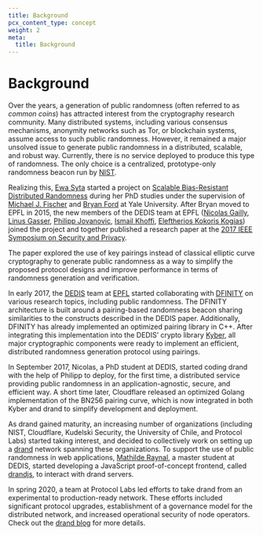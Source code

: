 ```yaml
---
title: Background
pcx_content_type: concept
weight: 2
meta:
  title: Background
---
```


# Background

Over the years, a generation of public randomness (often referred to as _common coins_) has attracted interest from the cryptography research community. Many distributed systems, including various consensus mechanisms, anonymity networks such as Tor, or blockchain systems, assume access to such public randomness. However, it remained a major unsolved issue to generate public randomness in a distributed, scalable, and robust way. Currently, there is no service deployed to produce this type of randomness. The only choice is a centralized, prototype-only randomness beacon run by [NIST](https://www.nist.gov/).

Realizing this, [Ewa Syta](http://ewa.syta.us/) started a project on [Scalable Bias-Resistant Distributed Randomness](https://eprint.iacr.org/2016/1067) during her PhD studies under the supervision of [Michael J. Fischer](http://www.cs.yale.edu/homes/fischer/) and [Bryan Ford](https://bford.info/) at Yale University. After Bryan moved to EPFL in 2015, the new members of the DEDIS team at EPFL ([Nicolas Gailly](https://github.com/nikkolasg/), [Linus Gasser](https://people.epfl.ch/linus.gasser), [Philipp Jovanovic](https://jovanovic.io/), [Ismail Khoffi](https://ismailkhoffi.com/), [Eleftherios Kokoris Kogias](https://lefteriskk.github.io/)) joined the project and together published a research paper at the [2017 IEEE Symposium on Security and Privacy](https://ieeexplore.ieee.org/abstract/document/7958592).

The paper explored the use of key pairings instead of classical elliptic curve cryptography to generate public randomness as a way to simplify the proposed protocol designs and improve performance in terms of randomness generation and verification.

In early 2017, the [DEDIS](https://dedis.epfl.ch/) team at [EPFL](https://www.epfl.ch/en/) started collaborating with [DFINITY](https://dfinity.org/) on various research topics, including public randomness. The DFINITY architecture is built around a pairing-based randomness beacon sharing similarities to the constructs described in the DEDIS paper. Additionally, DFINITY has already implemented an optimized pairing library in C++. After integrating this implementation into the DEDIS’ crypto library [Kyber](https://github.com/dedis/kyber), all major cryptographic components were ready to implement an efficient, distributed randomness generation protocol using pairings.

In September 2017, Nicolas, a PhD student at DEDIS, started coding drand with the help of Philipp to deploy, for the first time, a distributed service providing public randomness in an application-agnostic, secure, and efficient way. A short time later, Cloudflare released an optimized Golang implementation of the BN256 pairing curve, which is now integrated in both Kyber and drand to simplify development and deployment.

As drand gained maturity, an increasing number of organizations (including NIST, Cloudflare, Kudelski Security, the University of Chile, and Protocol Labs) started taking interest, and decided to collectively work on setting up a [drand](https://github.com/dedis/drand) network spanning these organizations. To support the use of public randomness in web applications, [Mathilde Raynal](https://people.epfl.ch/mathilde.raynal?lang=en), a master student at DEDIS, started developing a JavaScript proof-of-concept frontend, called [drandjs](https://github.com/PizzaWhisperer/drandjs), to interact with drand servers.

In spring 2020, a team at Protocol Labs led efforts to take drand from an experimental to production-ready network. These efforts included significant protocol upgrades, establishment of a governance model for the distributed network, and increased operational security of node operators. Check out the [drand blog](https://drand.love/blog/2020/08/10/drand-launches-v1-0/) for more details.
